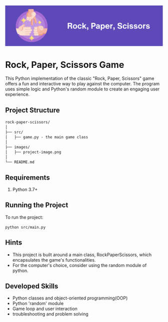 ![project image](./images/project-image.png)
# Rock, Paper, Scissors Game

This Python implementation of the classic "Rock, Paper, Scissors" game offers a fun and interactive way to play against the computer. The program uses simple logic and Python's random module to create an engaging user experience.

## Project Structure
```
rock-paper-scissors/
│
├── src/
│   ├── game.py - the main game class
│
├── images/
│   ├── project-image.png
│
└── README.md
````
## Requirements
1. Python 3.7+

## Running the Project
To run the project:

`python src/main.py`

## Hints
* This project is built around a main class, RockPaperScissors, which encapsulates the game's functionalities.
* For the computer's choice, consider using the random module of python.

## Developed Skills
* Python classes and object-oriented programming(OOP)
* Python 'random' module
* Game loop and user interaction
* troubleshooting and problem solving

